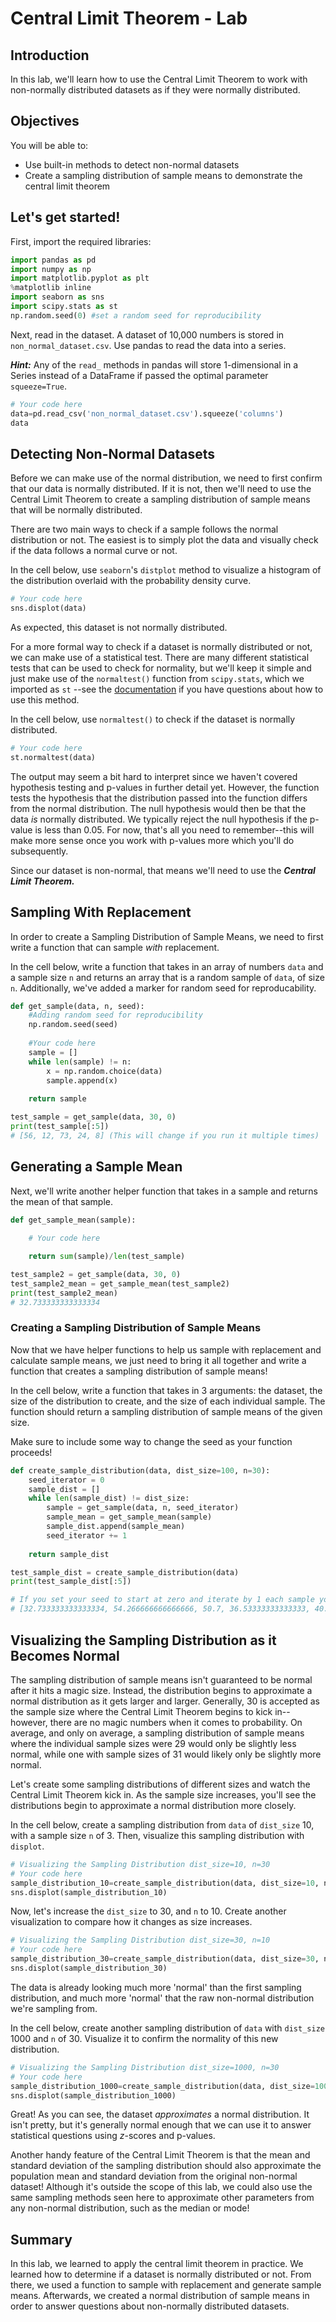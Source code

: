 # Central Limit Theorem - Lab

## Introduction

In this lab, we'll learn how to use the Central Limit Theorem to work with non-normally distributed datasets as if they were normally distributed.  

## Objectives

You will be able to:

* Use built-in methods to detect non-normal datasets
* Create a sampling distribution of sample means to demonstrate the central limit theorem

## Let's get started!

First, import the required libraries:


```python
import pandas as pd
import numpy as np
import matplotlib.pyplot as plt
%matplotlib inline
import seaborn as sns
import scipy.stats as st
np.random.seed(0) #set a random seed for reproducibility
```

Next, read in the dataset.  A dataset of 10,000 numbers is stored in `non_normal_dataset.csv`. Use pandas to read the data into a series.

**_Hint:_** Any of the `read_` methods in pandas will store 1-dimensional in a Series instead of a DataFrame if passed the optimal parameter `squeeze=True`.


```python
# Your code here
data=pd.read_csv('non_normal_dataset.csv').squeeze('columns')
data

```

## Detecting Non-Normal Datasets

Before we can make use of the normal distribution, we need to first confirm that our data is normally distributed.  If it is not, then we'll need to use the Central Limit Theorem to create a sampling distribution of sample means that will be normally distributed.  

There are two main ways to check if a sample follows the normal distribution or not.  The easiest is to simply plot the data and visually check if the data follows a normal curve or not.  

In the cell below, use `seaborn`'s `distplot` method to visualize a histogram of the distribution overlaid with the probability density curve.  


```python
# Your code here
sns.displot(data)

```

As expected, this dataset is not normally distributed.  

For a more formal way to check if a dataset is normally distributed or not, we can make use of a statistical test.  There are many different statistical tests that can be used to check for normality, but we'll keep it simple and just make use of the `normaltest()` function from `scipy.stats`, which we imported as `st` --see the [documentation](https://docs.scipy.org/doc/scipy/reference/generated/scipy.stats.normaltest.html) if you have questions about how to use this method. 

In the cell below, use `normaltest()` to check if the dataset is normally distributed.  


```python
# Your code here
st.normaltest(data)
```

The output may seem a bit hard to interpret since we haven't covered hypothesis testing and p-values in further detail yet.  However, the function tests the hypothesis that the distribution passed into the function differs from the normal distribution. The null hypothesis would then be that the data *is* normally distributed. We typically reject the null hypothesis if the p-value is less than 0.05. For now, that's all you need to remember--this will make more sense once you work with p-values more which you'll do subsequently.  

Since our dataset is non-normal, that means we'll need to use the **_Central Limit Theorem._**

## Sampling With Replacement

In order to create a Sampling Distribution of Sample Means, we need to first write a function that can sample *with* replacement.  

In the cell below, write a function that takes in an array of numbers `data` and a sample size `n` and returns an array that is a random sample of `data`, of size `n`. Additionally, we've added a marker for random seed for reproducability. 


```python
def get_sample(data, n, seed):
    #Adding random seed for reproducibility
    np.random.seed(seed)
    
    #Your code here
    sample = []
    while len(sample) != n:
        x = np.random.choice(data)
        sample.append(x)
    
    return sample

test_sample = get_sample(data, 30, 0)
print(test_sample[:5]) 
# [56, 12, 73, 24, 8] (This will change if you run it multiple times)
```

## Generating a Sample Mean

Next, we'll write another helper function that takes in a sample and returns the mean of that sample.  


```python
def get_sample_mean(sample):
    
    # Your code here

    return sum(sample)/len(test_sample)

test_sample2 = get_sample(data, 30, 0)
test_sample2_mean = get_sample_mean(test_sample2)
print(test_sample2_mean) 
# 32.733333333333334
```

### Creating a Sampling Distribution of Sample Means

Now that we have helper functions to help us sample with replacement and calculate sample means, we just need to bring it all together and write a function that creates a sampling distribution of sample means!

In the cell below, write a function that takes in 3 arguments: the dataset, the size of the distribution to create, and the size of each individual sample. The function should return a sampling distribution of sample means of the given size.  

Make sure to include some way to change the seed as your function proceeds!


```python
def create_sample_distribution(data, dist_size=100, n=30):
    seed_iterator = 0
    sample_dist = []
    while len(sample_dist) != dist_size:
        sample = get_sample(data, n, seed_iterator)
        sample_mean = get_sample_mean(sample)
        sample_dist.append(sample_mean)
        seed_iterator += 1
    
    return sample_dist

test_sample_dist = create_sample_distribution(data)
print(test_sample_dist[:5])

# If you set your seed to start at zero and iterate by 1 each sample you should get:
# [32.733333333333334, 54.266666666666666, 50.7, 36.53333333333333, 40.0]
```

## Visualizing the Sampling Distribution as it Becomes Normal

The sampling distribution of sample means isn't guaranteed to be normal after it hits a magic size.  Instead, the distribution begins to approximate a normal distribution as it gets larger and larger.  Generally, 30 is accepted as the sample size where the Central Limit Theorem begins to kick in--however, there are no magic numbers when it comes to probability. On average, and only on average, a sampling distribution of sample means where the individual sample sizes were 29 would only be slightly less normal, while one with sample sizes of 31 would likely only be slightly more normal.  

Let's create some sampling distributions of different sizes and watch the Central Limit Theorem kick in. As the sample size increases, you'll see the distributions begin to approximate a normal distribution more closely.  

In the cell below, create a sampling distribution from `data` of `dist_size` 10, with a sample size `n` of 3. Then, visualize this sampling distribution with `displot`.


```python
# Visualizing the Sampling Distribution dist_size=10, n=30
# Your code here
sample_distribution_10=create_sample_distribution(data, dist_size=10, n=30)
sns.displot(sample_distribution_10)
```

Now, let's increase the `dist_size` to 30, and `n` to 10.  Create another visualization to compare how it changes as size increases.  


```python
# Visualizing the Sampling Distribution dist_size=30, n=10
# Your code here
sample_distribution_30=create_sample_distribution(data, dist_size=30, n=10)
sns.displot(sample_distribution_30)
```

The data is already looking much more 'normal' than the first sampling distribution, and much more 'normal' that the raw non-normal distribution we're sampling from. 

In the cell below, create another sampling distribution of `data` with `dist_size` 1000 and `n` of 30.  Visualize it to confirm the normality of this new distribution. 


```python
# Visualizing the Sampling Distribution dist_size=1000, n=30
# Your code here
sample_distribution_1000=create_sample_distribution(data, dist_size=1000, n=30)
sns.displot(sample_distribution_1000)
```

Great! As you can see, the dataset _approximates_ a normal distribution. It isn't pretty, but it's generally normal enough that we can use it to answer statistical questions using $z$-scores and p-values.  

Another handy feature of the Central Limit Theorem is that the mean and standard deviation of the sampling distribution should also approximate the population mean and standard deviation from the original non-normal dataset!  Although it's outside the scope of this lab, we could also use the same sampling methods seen here to approximate other parameters from any non-normal distribution, such as the median or mode!

## Summary

In this lab, we learned to apply the central limit theorem in practice. We learned how to determine if a dataset is normally distributed or not. From there, we used a function to sample with replacement and generate sample means. Afterwards, we created a normal distribution of sample means in order to answer questions about non-normally distributed datasets.  
